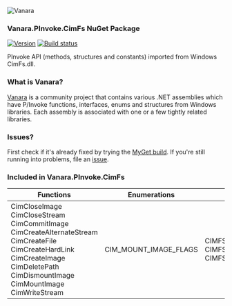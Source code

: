 ﻿![Vanara](https://raw.githubusercontent.com/dahall/Vanara/master/docs/icons/VanaraHeading.png)
### **Vanara.PInvoke.CimFs NuGet Package**
[![Version](https://img.shields.io/nuget/v/Vanara.PInvoke.CimFs?label=NuGet&style=flat-square)](https://github.com/dahall/Vanara/releases)
[![Build status](https://github.com/dahall/Vanara/actions/workflows/cibuild.yml/badge.svg?branch=master)](https://github.com/dahall/Vanara/actions/workflows/cibuild.yml)

PInvoke API (methods, structures and constants) imported from Windows CimFs.dll.

### **What is Vanara?**

[Vanara](https://github.com/dahall/Vanara) is a community project that contains various .NET assemblies which have P/Invoke functions, interfaces, enums and structures from Windows libraries. Each assembly is associated with one or a few tightly related libraries.

### **Issues?**

First check if it's already fixed by trying the [MyGet build](https://www.myget.org/feed/Packages/vanara).
If you're still running into problems, file an [issue](https://github.com/dahall/Vanara/issues).

### **Included in Vanara.PInvoke.CimFs**

Functions | Enumerations | Structures
--- | --- | ---
CimCloseImage CimCloseStream CimCommitImage CimCreateAlternateStream CimCreateFile CimCreateHardLink CimCreateImage CimDeletePath CimDismountImage CimMountImage CimWriteStream  | CIM_MOUNT_IMAGE_FLAGS            | CIMFS_FILE_METADATA CIMFS_IMAGE_HANDLE CIMFS_STREAM_HANDLE         
